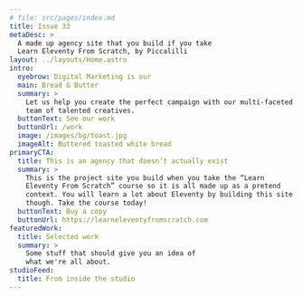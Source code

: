 ```yaml
---
# file: src/pages/index.md
title: Issue 33
metaDesc: >
  A made up agency site that you build if you take 
  Learn Eleventy From Scratch, by Piccalilli
layout: ../layouts/Home.astro
intro:
  eyebrow: Digital Marketing is our
  main: Bread & Butter
  summary: >
    Let us help you create the perfect campaign with our multi-faceted
    team of talented creatives.
  buttonText: See our work
  buttonUrl: /work
  image: /images/bg/toast.jpg
  imageAlt: Buttered toasted white bread
primaryCTA:
  title: This is an agency that doesn’t actually exist
  summary: >
    This is the project site you build when you take the “Learn 
    Eleventy From Scratch” course so it is all made up as a pretend
    context. You will learn a lot about Eleventy by building this site
    though. Take the course today!
  buttonText: Buy a copy
  buttonUrl: https://learneleventyfromscratch.com
featuredWork:
  title: Selected work
  summary: >
    Some stuff that should give you an idea of 
    what we're all about.
studioFeed:
  title: From inside the studio
---
```

